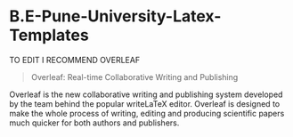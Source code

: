 # B.E-Pune-University-Latex-Templates

TO EDIT I RECOMMEND OVERLEAF

>Overleaf: Real-time Collaborative Writing and Publishing

Overleaf is the new collaborative writing and publishing system developed by the team behind the popular writeLaTeX editor. Overleaf is designed to make the whole process of writing, editing and producing scientific papers much quicker for both authors and publishers.
